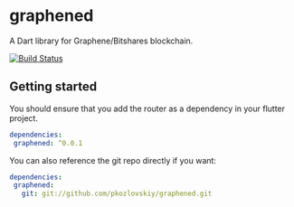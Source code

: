 # graphened
A Dart library for Graphene/Bitshares blockchain.

[![Build Status](https://travis-ci.org/pkozlovskiy/graphened.svg?branch=master)](https://travis-ci.org/pkozlovskiy/graphened)

## Getting started

You should ensure that you add the router as a dependency in your flutter project.
```yaml
dependencies:
 graphened: ^0.0.1
```

You can also reference the git repo directly if you want:
```yaml
dependencies:
 graphened:
   git: git://github.com/pkozlovskiy/graphened.git
```